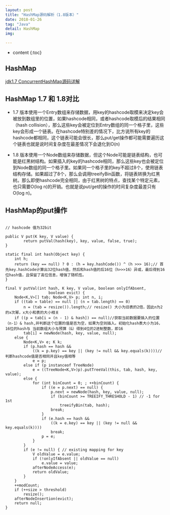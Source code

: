```yaml
---
layout: post
title: "HashMap源码解析（1.8版本）"
date: 2018-01-26
tag: "Java"
detail: HashMap
img: 

---
```


* content
{:toc}

	
## HashMap


[jdk1.7 ConcurrentHashMap源码详解](https://www.cnblogs.com/zaizhoumo/p/7709755.html)

## HashMap 1.7 和 1.8对比

* 1.7 版本使用一个Entry数组来存储数据，用key的hashcode取模来决定key会被放到数组里的位置，如果hashcode相同，或者hashcode取模后的结果相同（hash collision），那么这些key会被定位到Entry数组的同一个格子里，这些key会形成一个链表。在hashcode特别差的情况下，比方说所有key的hashcode都相同，这个链表可能会很长，那么put/get操作都可能需要遍历这个链表也就是说时间复杂度在最差情况下会退化到O(n)

* 1.8 版本使用一个Node数组来存储数据，但这个Node可能是链表结构，也可能是红黑树结构。如果插入的key的hashcode相同，那么这些key也会被定位到Node数组的同一个格子里。如果同一个格子里的key不超过8个，使用链表结构存储。如果超过了8个，那么会调用treeifyBin函数，将链表转换为红黑树。那么即使hashcode完全相同，由于红黑树的特点，查找某个特定元素，也只需要O(log n)的开销。也就是说put/get的操作的时间复杂度最差只有O(log n)。

## HashMap的put操作

```aidl

// hashcode 值为32bit 

public V put(K key, V value) {
        return putVal(hash(key), key, value, false, true);
}

static final int hash(Object key) {
    int h;
    return (key == null) ? 0 : (h = key.hashCode()) ^ (h >>> 16);// 首先key.hashCode计算出32位hash值，然后和hash值的后16位（h>>>16）异或，最后得到16位hash值，且保留了高位信息，增强了随机性。
}

final V putVal(int hash, K key, V value, boolean onlyIfAbsent,
                   boolean evict) {
    Node<K,V>[] tab; Node<K,V> p; int n, i;
    if ((tab = table) == null || (n = tab.length) == 0)
        n = (tab = resize()).length;// resize() 大小为旧表的2倍，因此n为2的x次幂，x大小和表的大小相关
    if ((p = tab[i = (n - 1) & hash]) == null)//获取当前数据要插入的位置（n-1）& hash,并判断这个位置的值是否为空，如果为空则插入。初始化hash表大小为16，16位的hash与 当前数组大小与预算（&）得到4位的2进制整数，即16
        tab[i] = newNode(hash, key, value, null);
    else {
        Node<K,V> e; K k;
        if (p.hash == hash &&
            ((k = p.key) == key || (key != null && key.equals(k))))// 判断hashcode值是否相同并且key值相等
            e = p;
        else if (p instanceof TreeNode)
            e = ((TreeNode<K,V>)p).putTreeVal(this, tab, hash, key, value);
        else {
            for (int binCount = 0; ; ++binCount) {
                if ((e = p.next) == null) {
                    p.next = newNode(hash, key, value, null);
                    if (binCount >= TREEIFY_THRESHOLD - 1) // -1 for 1st
                        treeifyBin(tab, hash);
                    break;
                }
                if (e.hash == hash &&
                    ((k = e.key) == key || (key != null && key.equals(k))))
                    break;
                p = e;
            }
        }
        if (e != null) { // existing mapping for key
            V oldValue = e.value;
            if (!onlyIfAbsent || oldValue == null)
                e.value = value;
            afterNodeAccess(e);
            return oldValue;
        }
    }
    ++modCount;
    if (++size > threshold)
        resize();
    afterNodeInsertion(evict);
    return null;
}


```
